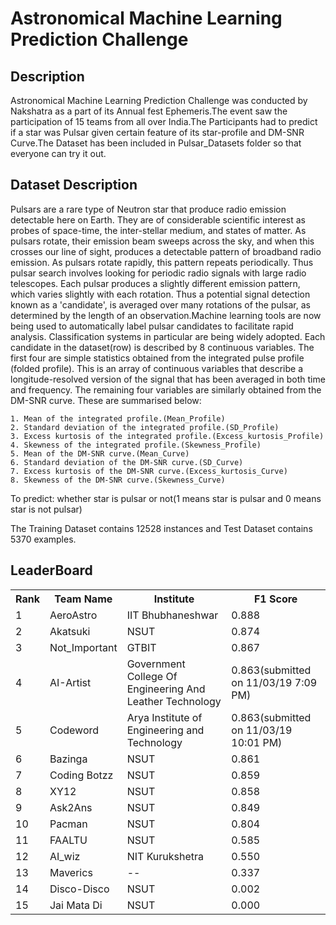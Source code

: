 # Astronomical Machine Learning Prediction Challenge 

## Description
Astronomical Machine Learning Prediction Challenge was conducted by Nakshatra as a part of its Annual fest Ephemeris.The event saw the participation of 15 teams from all over India.The Participants had to predict if a star was Pulsar given certain feature of its star-profile and DM-SNR Curve.The Dataset has been included in Pulsar_Datasets folder so that everyone can try it out.

## Dataset Description
Pulsars are a rare type of Neutron star that produce radio emission detectable here on Earth. They are of considerable scientific interest as probes of space-time, the inter-stellar medium, and states of matter. 
	As pulsars rotate, their emission beam sweeps across the sky, and when this crosses our line of sight, produces a detectable pattern of broadband radio emission. As pulsars rotate rapidly, this pattern repeats periodically. Thus pulsar search involves looking for periodic radio signals with large radio telescopes.
	Each pulsar produces a slightly different emission pattern, which varies slightly with each rotation. Thus a potential signal detection known as a 'candidate', is averaged over many rotations of the pulsar, as determined by the length of an observation.Machine learning tools are now being used to automatically label pulsar candidates to facilitate rapid analysis. Classification systems in particular are being widely adopted.
	Each candidate in the dataset(row) is described by 8 continuous variables. The first four are simple statistics obtained from the integrated pulse profile (folded profile). This is an array of continuous variables that describe a longitude-resolved version of the signal that has been averaged in both time and frequency. The remaining four variables are similarly obtained from the DM-SNR curve. These are summarised below:
	
	

	
	1. Mean of the integrated profile.(Mean_Profile)
	2. Standard deviation of the integrated profile.(SD_Profile)
	3. Excess kurtosis of the integrated profile.(Excess_kurtosis_Profile)
	4. Skewness of the integrated profile.(Skewness_Profile)
	5. Mean of the DM-SNR curve.(Mean_Curve)
	6. Standard deviation of the DM-SNR curve.(SD_Curve)
	7. Excess kurtosis of the DM-SNR curve.(Excess_kurtosis_Curve)
	8. Skewness of the DM-SNR curve.(Skewness_Curve)
To predict: whether star is pulsar or not(1 means star is pulsar and 0 means star is not pulsar)

The Training Dataset contains 12528 instances and Test Dataset contains 5370 examples.

## LeaderBoard 

<table style="width:100%">
  <tr>
    <th>Rank</th>
    <th> Team Name</th>
    <th> Institute </th>
    <th> F1 Score </th>
  </tr>
  <tr>
    <td>1</td>
    <td>AeroAstro</td>
    <td>IIT Bhubhaneshwar</td>
    <td>0.888</td>
  </tr>
   <tr>
    <td>2</td>
    <td>Akatsuki</td>
    <td>NSUT</td>
    <td>0.874</td>
  </tr>
 <tr>
    <td>3</td>
    <td>Not_Important</td>
    <td>GTBIT</td>
    <td>0.867</td>
  </tr>
   <tr>
    <td>4</td>
    <td>AI-Artist</td>
    <td>Government College Of Engineering And Leather Technology</td>
    <td>0.863(submitted on 11/03/19 7:09 PM)</td>
  </tr>
   <tr>
    <td>5</td>
    <td>Codeword</td>
    <td>Arya Institute of Engineering and Technology</td>
    <td>0.863(submitted on 11/03/19 10:01 PM)</td>
  </tr>
  <tr>
    <td>6</td>
    <td>Bazinga</td>
    <td>NSUT</td>
    <td>0.861</td>
  </tr>
    <tr>
    <td>7</td>
    <td>Coding Botzz</td>
    <td>NSUT</td>
    <td>0.859</td>
  </tr>
    <tr>
    <td>8</td>
    <td>XY12</td>
    <td>NSUT</td>
    <td>0.858</td>
  </tr>
    <tr>
    <td>9</td>
    <td>Ask2Ans</td>
    <td>NSUT</td>
    <td>0.849</td>
  </tr>
    <tr>
    <td>10</td>
    <td>Pacman</td>
    <td>NSUT</td>
    <td>0.804</td>
  </tr>
    <tr>
    <td>11</td>
    <td>FAALTU</td>
    <td>NSUT</td>
    <td>0.585</td>
  </tr>
    <tr>
    <td>12</td>
    <td>AI_wiz</td>
    <td>NIT Kurukshetra</td>
    <td>0.550</td>
  </tr>
    <tr>
    <td>13</td>
    <td>Maverics</td>
    <td> -- </td>
    <td>0.337</td>
  </tr>
    <tr>
    <td>14</td>
    <td>Disco-Disco</td>
    <td>NSUT</td>
    <td>0.002</td>
  </tr>
    <tr>
    <td>15</td>
    <td>Jai Mata Di</td>
    <td>NSUT</td>
    <td>0.000</td>
  </tr>
  </table>
  
